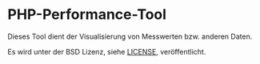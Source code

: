 PHP-Performance-Tool
===============

Dieses Tool dient der Visualisierung von Messwerten bzw. anderen Daten.

Es wird unter der BSD Lizenz, siehe [LICENSE](LICENSE.md), veröffentlicht.
